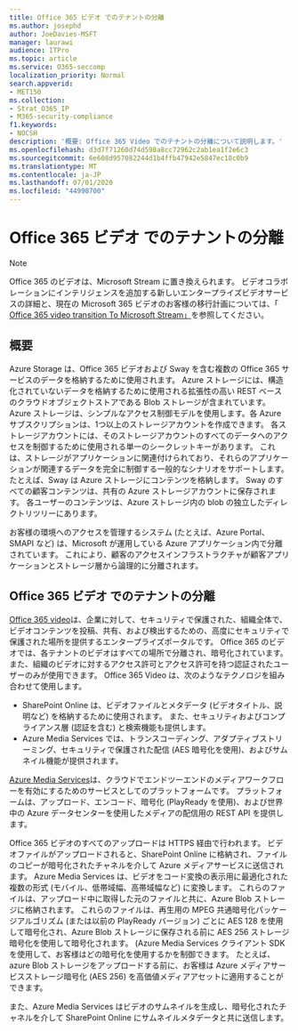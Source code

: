 ```yaml
---
title: Office 365 ビデオ でのテナントの分離
ms.author: josephd
author: JoeDavies-MSFT
manager: laurawi
audience: ITPro
ms.topic: article
ms.service: O365-seccomp
localization_priority: Normal
search.appverid:
- MET150
ms.collection:
- Strat_O365_IP
- M365-security-compliance
f1.keywords:
- NOCSH
description: '概要: Office 365 Video でのテナントの分離について説明します。'
ms.openlocfilehash: d3d7f71260d74d598a8cc72962c2ab1ea1f2e6c3
ms.sourcegitcommit: 6e608d957082244d1b4ffb47942e5847ec18c0b9
ms.translationtype: MT
ms.contentlocale: ja-JP
ms.lasthandoff: 07/01/2020
ms.locfileid: "44998700"
---
```

# <a name="tenant-isolation-in-office-365-video"></a>Office 365 ビデオ でのテナントの分離

> [!NOTE]
> Office 365 のビデオは、Microsoft Stream に置き換えられます。 ビデオコラボレーションにインテリジェンスを追加する新しいエンタープライズビデオサービスの詳細と、現在の Microsoft 365 ビデオのお客様の移行計画については、「 [Office 365 video transition To Microsoft Stream」](https://docs.microsoft.com/stream/migrate-from-office-365)を参照してください。

## <a name="introduction"></a>概要

Azure Storage は、Office 365 ビデオおよび Sway を含む複数の Office 365 サービスのデータを格納するために使用されます。 Azure ストレージには、構造化されていないデータを格納するために使用される拡張性の高い REST ベースのクラウドオブジェクトストアである Blob ストレージが含まれています。 Azure ストレージは、シンプルなアクセス制御モデルを使用します。各 Azure サブスクリプションは、1つ以上のストレージアカウントを作成できます。 各ストレージアカウントには、そのストレージアカウントのすべてのデータへのアクセスを制御するために使用される単一のシークレットキーがあります。 これは、ストレージがアプリケーションに関連付けられており、それらのアプリケーションが関連するデータを完全に制御する一般的なシナリオをサポートします。たとえば、Sway は Azure ストレージにコンテンツを格納します。 Sway のすべての顧客コンテンツは、共有の Azure ストレージアカウントに保存されます。 各ユーザーのコンテンツは、Azure ストレージ内の blob の独立したディレクトリツリーにあります。

お客様の環境へのアクセスを管理するシステム (たとえば、Azure Portal、SMAPI など) は、Microsoft が運用している Azure アプリケーション内で分離されています。 これにより、顧客のアクセスインフラストラクチャが顧客アプリケーションとストレージ層から論理的に分離されます。

## <a name="tenant-isolation-in-office-365-video"></a>Office 365 ビデオ でのテナントの分離

[Office 365 video](https://support.office.com/article/Meet-Office-365-Video-ca1cc1a9-a615-46e1-b6a3-40dbd99939a6)は、企業に対して、セキュリティで保護された、組織全体で、ビデオコンテンツを投稿、共有、および検出するための、高度にセキュリティで保護された場所を提供するエンタープライズポータルです。 Office 365 のビデオでは、各テナントのビデオはすべての場所で分離され、暗号化されています。また、組織のビデオに対するアクセス許可とアクセス許可を持つ認証されたユーザーのみが使用できます。 Office 365 Video は、次のようなテクノロジを組み合わせて使用します。

- SharePoint Online は、ビデオファイルとメタデータ (ビデオタイトル、説明など) を格納するために使用されます。 また、セキュリティおよびコンプライアンス層 (認証を含む) と検索機能も提供します。
- Azure Media Services では、トランスコーディング、アダプティブストリーミング、セキュリティで保護された配信 (AES 暗号化を使用)、およびサムネイル機能が提供されます。

[Azure Media Services](https://azure.microsoft.com/services/media-services/)は、クラウドでエンドツーエンドのメディアワークフローを有効にするためのサービスとしてのプラットフォームです。 プラットフォームは、アップロード、エンコード、暗号化 (PlayReady を使用)、および世界中の Azure データセンターを使用したメディアの配信用の REST API を提供します。

Office 365 ビデオのすべてのアップロードは HTTPS 経由で行われます。 ビデオファイルがアップロードされると、SharePoint Online に格納され、ファイルのコピーが暗号化されたチャネルを介して Azure メディアサービスに送信されます。 Azure Media Services は、ビデオをコード変換の表示用に最適化された複数の形式 (モバイル、低帯域幅、高帯域幅など) に変換します。 これらのファイルは、アップロード中に取得した元のファイルと共に、Azure Blob ストレージに格納されます。 これらのファイルは、再生用の MPEG 共通暗号化パッケージアルゴリズム (または以前の PlayReady バージョン) ごとに AES 128 を使用して暗号化され、Azure Blob ストレージに保存される前に AES 256 ストレージ暗号化を使用して暗号化されます。 (Azure Media Services クライアント SDK を使用して、お客様はどの暗号化を使用するかを制御できます。 たとえば、azure Blob ストレージをアップロードする前に、お客様は Azure メディアサービスストレージ暗号化 (AES 256) を高価値メディアアセットに適用することができます。

また、Azure Media Services はビデオのサムネイルを生成し、暗号化されたチャネルを介して SharePoint Online にサムネイルメタデータと共に送信します。

